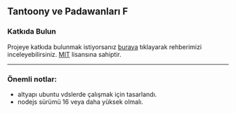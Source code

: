 ## Tantoony ve Padawanları F
### Katkıda Bulun
Projeye katkıda bulunmak istiyorsanız [buraya](https://github.com/Tantoony/asg-pub/wiki/Rehber:-Katk%C4%B1da-Bulun) tıklayarak rehberimizi inceleyebilirsiniz.
[MIT](https://choosealicense.com/licenses/mit/) lisansına sahiptir.
***
### Önemli notlar:
* altyapı ubuntu vdslerde çalışmak için tasarlandı.
* nodejs sürümü 16 veya daha yüksek olmalı.
